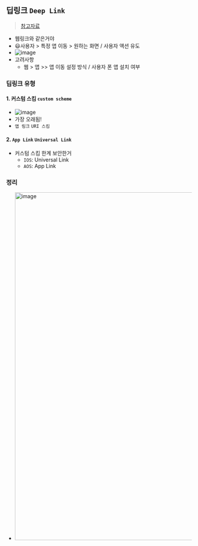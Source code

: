 ## 딥링크 `Deep Link`
> [참고자료](https://docs.tosspayments.com/resources/glossary/deep-link)
- 웹링크와 같은거야
- 😃사용자 > 특정 앱 이동 > 원하는 화면 / 사용자 액션 유도
 - ![image](https://github.com/hyunolike/planning-development-docs/assets/61215550/862d860b-2f07-4fdf-830f-0398be4a313c)
- 고려사항
  - 웹 > 앱 >> 앱 이동 설정 방식 / 사용자 폰 앱 설치 여부
### 딥링크 유형 
#### 1. 커스텀 스킴 `custom scheme`
- ![image](https://github.com/hyunolike/planning-development-docs/assets/61215550/4576ecdc-7d98-4727-8a64-cc4b659a5ddf)
- 가장 오래됨!
- `앱 링크` `URI 스킴`
#### 2. `App Link` `Universal Link`
- 커스텀 스킴 한계 보안한거
  - `IOS`: Universal Link
  - `AOS`: App Link
### 정리
- <img width="944" alt="image" src="https://github.com/hyunolike/planning-development-docs/assets/61215550/cf706674-c866-4dd1-b006-47a4516560f7">

